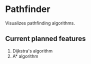 # Pathfinder
Visualizes pathfinding algorithms. 

## Current planned features
1. Dijkstra's algorithm
2. A* algorithm
